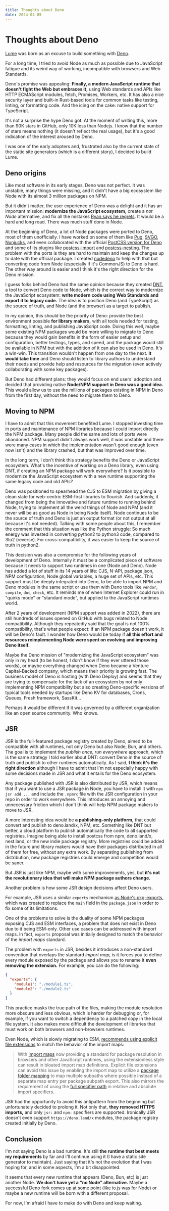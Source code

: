 ```yaml
---
title: Thoughts about Deno
date: 2024-04-05
---
```


# Thoughts about Deno

[Lume](https://lume.land/) was born as an excuse to build something with
[Deno](https://deno.com/).

For a long time, I tried to avoid Node as much as possible due to JavaScript
fatigue and its weird way of working, incompatible with browsers and Web
Standards.

Deno's promise was appealing: **Finally, a modern JavaScript runtime that
doesn't fight the Web but embraces it,** using Web standards and APIs like HTTP
ECMAScript modules, fetch, Promises, Workers, etc. It has also a nice security
layer and built-in Rust-based tools for common tasks like testing, linting, or
formatting code. And the icing on the cake: native support for TypeScript.

It's not a surprise the hype Deno got. At the moment of writing this, more than
90K stars in GitHub, only 10K less than Nodejs. I know that the number of stars
means nothing (it doesn't reflect the real usage), but it's a good indication of
the interest aroused by Deno.

I was one of the early adopters and, frustrated also by the current state of the
static site generators (which is a different story), I decided to build Lume.

## Deno origins

Like most software in its early stages, Deno was not perfect. It was unstable,
many things were missing, and it didn't have a big ecosystem like Node with its
almost 3 million packages on NPM.

But it didn't matter, the user experience of Deno was a delight and it has an
important mission: **modernize the JavaScript ecosystem,** create a _not Node_
alternative, and fix all the mistakes
[Ryan says he regrets](https://www.youtube.com/watch?v=M3BM9TB-8yA). It would be
a hard and long road. There was much stuff done in Node.

At the beginning of Deno, a lot of Node packages were ported to Deno, most of
them unofficially. I have worked on some of them like
[Pug](https://github.com/lumeland/pug),
[SVGO](https://github.com/lumeland/svgo),
[Nunjucks](https://github.com/lumeland/denjucks), and even collaborated with the
official [PostCSS version for Deno](https://github.com/postcss/postcss-deno) and
some of its plugins like
[postcss-import](https://github.com/postcss/postcss-deno-import) and
[postcss-nesting](https://github.com/lumeland/postcss-nesting). The problem with
the ports is they are hard to maintain and keep the changes up to date with the
official package. I created [nodedeno](https://github.com/oscarotero/nodedeno)
to help with that but converting code from Node (especially if it's CommonJS) to
Deno is hard. The other way around is easier and I think it's the right
direction for the Deno mission.

I guess folks behind Deno had the same opinion because they created
[DNT](https://github.com/denoland/dnt), a tool to convert Deno code to Node,
which is the correct way to modernize the JavaScript ecosystem: **write modern
code using Web Standards and export it to legacy code.** The idea is to position
Deno (and TypeScript) as the source of truth, and Node (and the browser) as a
target to publish.

In my opinion, this should be the priority of Deno: provide the best environment
possible **for library makers,** with all tools needed for testing, formatting,
linting, and publishing JavaScript code. Doing this well, maybe some existing
NPM packages would be more willing to migrate to Deno because they would gain
benefits in the form of easier setup and configuration, better testings, types,
and speed, and the package would still be available in NPM but with the addition
of it can also be used in Deno. It's a win-win. This transition wouldn't happen
from one day to the next. **It would take time** and Deno should listen to
library authors to understand their needs and provide help and resources for the
migration (even actively collaborating with some key packages).

But Deno had different plans: they would focus on end users' adoption and
decided that providing native **Node/NPM support in Deno was a good idea.** This
would allow us to use the millions of packages existing in NPM in Deno from the
first day, without the need to migrate them to Deno.

## Moving to NPM

I have to admit that this movement benefited Lume. I stopped investing time in
ports and maintenance of NPM libraries because I could import directly the NPM
package. Many people did the same and lots of ports were abandoned. NPM support
didn't always work well, it was unstable and there were many cases in which the
implementation wasn't good enough (even now isn't) and the library crashed, but
that was improved over time.

In the long term, I don't think this strategy benefits the Deno or JavaScript
ecosystem. What's the incentive of working on a Deno library, even using DNT, if
creating an NPM package will work everywhere? Is it possible to modernize the
JavaScript ecosystem with a new runtime supporting the same legacy code and old
APIs?

Deno was positioned to spearhead the CJS to ESM migration by giving a clean
slate for web-centric ESM-first libraries to flourish. And suddenly, it changed
from being the innovative and future runtime to running behind Node, trying to
implement all the weird things of Node and NPM (and it never will be as good as
Node in being Node itself). Node continues to be the source of truth and Deno is
just an output format (or not output at all because it's not needed). Talking
with some people about this, I remember the comment that this situation was like
the Python struggle: So much energy was invested in converting python2 to
python3 code, compared to 3to2 (reverse). For cross-compatibility, it was easier
to keep the source of truth in python2.

This decision was also a compromise for the following years of development of
Deno. Internally it must be a complicated piece of software because it needs to
support two runtimes in one (Node and Deno). Node has added a lot of stuff in
its 14 years of life: CJS, N-API, package.json, NPM configuration, Node global
variables, a huge set of APIs, etc. This support must be deeply integrated into
Deno, to be able to import NPM and Deno modules in the same script or use them
with Deno tools like `vendor`, `compile`, `doc`, `check`, etc. It reminds me of
when Internet Explorer could run in "quirks mode" or "standard mode", but
applied to the JavaScript runtimes world.

After 2 years of development (NPM support was added in 2022), there are still
hundreds of issues opened on GitHub with bugs related to Node compatibility.
Although they repeatedly said that the goal is not 100% compatibility, that's
what people expect: if an NPM package doesn't work, it will be Deno's fault. I
wonder how Deno would be today if **all this effort and resources reimplementing
Node were spent on evolving and improving Deno itself.**

Maybe the Deno mission of "modernizing the JavaScript ecosystem" was only in my
head (to be honest, I don't know if they ever uttered those words), or maybe
everything changed when Deno became a Venture Capital-Backed company, which
means their priority is growing fast. The business model of Deno is hosting
(with Deno Deploy) and seems that they are trying to compensate for the lack of
an ecosystem by not only implementing NPM compatibility but also creating
Deno-specific versions of typical tools needed by startups like Deno KV for
databases, Crons, Queues, Fresh framework, SassKit...

Perhaps it would be different if it was governed by a different organization
like an open source community. Who knows.

## JSR

JSR is the full-featured package registry created by Deno, aimed to be
compatible with all runtimes, not only Deno but also Node, Bun, and others. The
goal is to implement the _publish once, run everywhere_ approach, which is the
same strategy I told earlier about DNT: convert Deno in the source of truth and
publish to other runtimes automatically. As I said, **I think it's the right
direction** although I have to admit that I'm not especially happy with some
decisions made in JSR and what it entails for the Deno ecosystem.

Any package published with JSR is also distributed by JSR, which means that if
you want to use a JSR package in Node, you have to install it with
`npx jsr add ...` and include the `.npmrc` file with the JSR configuration in
your repo in order to work everywhere. This introduces an annoying and
unnecessary friction which I don't think will help NPM package makers to move to
JSR.

A more interesting idea would be **a publishing-only platform,** that could
convert and publish to deno.land/x, NPM, etc. Something like DNT but better, a
cloud platform to publish automatically the code to all supported registries.
Imagine being able to install postcss from npm, deno.land/x, nest.land, or the
new indie package registry. More registries could be added in the future and
library makers would have their packages distributed in all of them for free,
without any extra work. By separating publishing from distribution, new package
registries could emerge and competition would be saner.

But JSR is just like NPM, maybe with some improvements, yes, but **it's not the
revolutionary idea that will make NPM package authors change.**

Another problem is how some JSR design decisions affect Deno users.

For example, JSR uses a similar `exports` mechanism
[as Node's pkg-exports](https://github.com/jkrems/proposal-pkg-exports/), which
was created to replace the `main` field in the `package.json` in order to fix
some of its limitations.

One of the problems to solve is the duality of some NPM packages exposing CJS
and ESM interfaces, a problem that does not exist in Deno due to it being
ESM-only. Other use cases can be addressed with import maps. In fact, `exports`
proposal was initially designed to match the behavior of the _import maps_
standard.

The problem with `exports` in JSR, besides it introduces a non-standard
convention that overlaps the standard _import map,_ is it forces you to define
every module exposed by the package and allows you to rename it **even removing
the extension.** For example, you can do the following:

```json
{
  "exports": {
    "module1": "./module1.ts",
    "module2": "./module2.ts"
  }
}
```

This practice masks the true path of the files, making the module resolution
more obscure and less obvious, which is harder for debugging or, for example, if
you want to switch a dependency to a patched copy in the local file system. It
also makes more difficult the development of libraries that must work on both
browsers and non-browsers runtimes.

Even Node, which is slowly migrating to ESM,
[recommends using explicit file extensions](https://nodejs.org/api/packages.html#extensions-in-subpaths)
to match the behavior of the import maps:

> With [import maps](https://github.com/WICG/import-maps) now providing a
> standard for package resolution in browsers and other JavaScript runtimes,
> using the extensionless style can result in bloated import map definitions.
> Explicit file extensions can avoid this issue by enabling the import map to
> utilize a
> [package folder mapping](https://github.com/WICG/import-maps#packages-via-trailing-slashes)
> to map multiple subpaths where possible instead of a separate map entry per
> package subpath export. This also mirrors the requirement of using the
> [full specifier path](https://nodejs.org/api/esm.html#mandatory-file-extensions)
> in relative and absolute import specifiers.

JSR had the opportunity to avoid this antipattern from the beginning but
unfortunately decided to prolong it. Not only that, **they removed HTTPS
imports,** and only `jsr:` and `npm:` specifiers are supported. Ironically JSR
doesn't even support `https://deno.land/x` modules, the package registry created
initially by Deno.

## Conclusion

I'm not saying Deno is a bad runtime. It's still **the runtime that best meets
my requirements** by far and I'll continue using it (I have a static site
generator to maintain). Just saying that it's not the evolution that I was
hoping for, and in some aspects, I'm a bit disappointed.

It seems that every new runtime that appears (Deno, Bun, etc) is just another
Node. **We don't have yet a "no Node" alternative.** Maybe a successful Deno
fork comes up at some point (like io.js was for Node) or maybe a new runtime
will be born with a different proposal.

For now, I'm afraid I have to make do with Deno and keep waiting.
